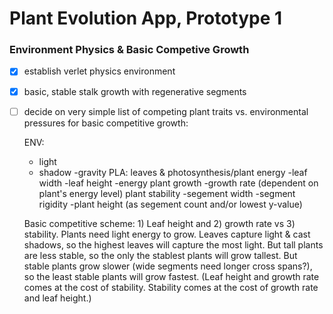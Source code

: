 # Plant Evolution App, Prototype 1 
### Environment Physics & Basic Competive Growth

- [X] establish verlet physics environment

- [X] basic, stable stalk growth with regenerative segments

- [ ] decide on very simple list of competing plant traits vs. environmental pressures for basic competitive growth:

   ENV:
  * light
  - shadow
-gravity
PLA:
leaves & photosynthesis/plant energy
  -leaf width
  -leaf height
  -energy
plant growth
  -growth rate (dependent on plant's energy level)
plant stability
  -segement width
  -segment rigidity
  -plant height (as segement count and/or lowest y-value)

   Basic competitive scheme: 1) Leaf height and 2) growth rate vs 3) stability. Plants need light energy to grow. Leaves capture light & cast shadows, so the highest leaves will capture the most light. But tall plants are less stable, so the only the stablest plants will grow tallest. But stable plants grow slower (wide segments need longer cross spans?), so the least stable plants will grow fastest. (Leaf height and growth rate comes at the cost of stability. Stability comes at the cost of growth rate and leaf height.)